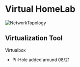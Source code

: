 # Virtual HomeLab
![NetworkTopology](https://github.com/dyang21/Virtual-HomeLab/blob/main/VirtualHomeLab0Updated.png)

## Virtualization Tool

Virtualbox

+ Pi-Hole added around 08/21

